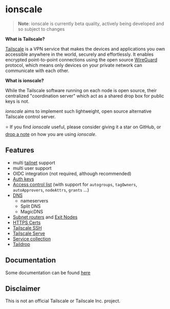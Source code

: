 # ionscale

> **Note**:
> ionscale is currently beta quality, actively being developed and so subject to changes

**What is Tailscale?**

[Tailscale](https://tailscale.com) is a VPN service that makes the devices and applications you own accessible anywhere in the world, securely and effortlessly. 
It enables encrypted point-to-point connections using the open source [WireGuard](https://www.wireguard.com/) protocol, which means only devices on your private network can communicate with each other.

**What is ionscale?**

While the Tailscale software running on each node is open source, their centralized "coordination server" which act as a shared drop box for public keys is not.

_ionscale_ aims to implement such lightweight, open source alternative Tailscale control server.

⭐ If you find _ionscale_ useful, please consider giving it a star on GitHub, or [drop a note](https://github.com/jsiebens/ionscale/discussions/new?category=show-and-tell) on how you are using _ionscale_.

## Features

- multi [tailnet](https://tailscale.com/kb/1136/tailnet/) support
- multi user support
- OIDC integration (not required, although recommended)
- [Auth keys](https://tailscale.com/kb/1085/auth-keys/)
- [Access control list](https://tailscale.com/kb/1018/acls/) (with support for `autogroups`, `tagOwners`, `autoApprovers`, `nodeAttrs`, `grants` ...)  
- [DNS](https://tailscale.com/kb/1054/dns/)
  - nameservers
  - Split DNS
  - MagicDNS
- [Subnet routers](https://tailscale.com/kb/1019/subnets) and [Exit Nodes](https://tailscale.com/kb/1103/exit-nodes)
- [HTTPS Certs](https://tailscale.com/kb/1153/enabling-https/)
- [Tailscale SSH](https://tailscale.com/kb/1193/tailscale-ssh/) 
- [Tailscale Serve](https://tailscale.com/kb/1312/serve)
- [Service collection](https://tailscale.com/kb/1100/services/)
- [Taildrop](https://tailscale.com/kb/1106/taildrop/)

## Documentation

Some documentation can be found [here](https://jsiebens.github.io/ionscale)

## Disclaimer

This is not an official Tailscale or Tailscale Inc. project.